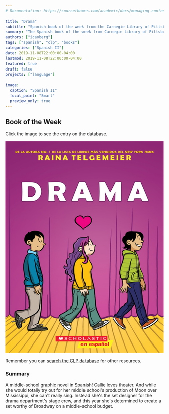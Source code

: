 ```yaml
---
# Documentation: https://sourcethemes.com/academic/docs/managing-content/

title: "Drama"
subtitle: "Spanish book of the week from the Carnegie Library of Pittsburgh"
summary: "The Spanish book of the week from Carnegie Library of Pittsburgh"
authors: ["icaoberg"]
tags: ["spanish", "clp", "books"]
categories: ["Spanish II"]
date: 2019-11-08T22:00:00-04:00
lastmod: 2019-11-08T22:00:00-04:00
featured: true
draft: false
projects: ["language"]

image:
  caption: "Spanish II"
  focal_point: "Smart"
  preview_only: true
---
```


## Book of the Week

Click the image to see the entry on the database.

[![Book cover](book.jpg)](https://librarycatalog.einetwork.net/Record/.b38823147)

Remember you can [search the CLP database](https://www.carnegielibrary.org/) for other resources.

### Summary 

A middle-school graphic novel in Spanish! Callie loves theater. And while she would totally try out for her middle school's production of Moon over Mississippi, she can't really sing. Instead she's the set designer for the drama department's stage crew, and this year she's determined to create a set worthy of Broadway on a middle-school budget. 
